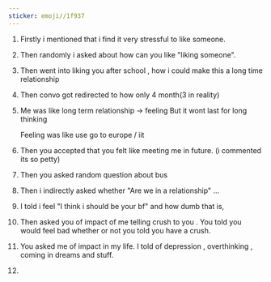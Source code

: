 ```yaml
---
sticker: emoji//1f937
---
```

1. Firstly i mentioned that i find it very stressful to like someone. 
2. Then randomly i asked about how can you like "liking someone".
3. Then went into liking you after school , how i could make this a long time relationship
4. Then convo got redirected to how only 4 month(3 in reality)
5. Me was like long term relationship -> feeling
	But it wont last for long thinking

	Feeling was like use go to europe / iit 
6. Then you accepted that you felt like meeting me in future. (i commented its so petty)
7. Then you asked random question about bus
8. Then i indirectly asked whether "Are we in a relationship" ...
9. I told i feel "I think i should be your bf" and how dumb that is, 
10. Then asked you of impact of me telling crush to you . You told you would feel bad whether or not you told you have a crush.
11. You asked me of impact in my life. I told of depression , overthinking , coming in dreams and stuff.
12. 